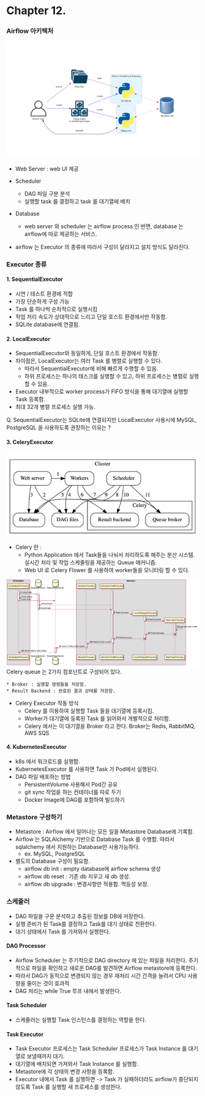 # Chapter 12. 

### Airflow 아키텍처 

<img src="./img/diagram_basic_airflow_architecture.png">

- Web Server : web UI 제공
- Scheduler
  - DAG 파일 구분 분석
  - 실행할 task 를 결정하고 task 를 대기열에 배치
- Database 
    - web server 와 scheduler 는 airflow process 인 반면, database 는 airflow에 따로 제공하는 서비스. 
  
- airflow 는 Executor 의 종류에 따라서 구성이 달라지고 설치 방식도 달라진다. 

### Executor 종류

#### 1. SequentialExecutor
- 시연 / 테스트 환경에 적합 
- 가장 단순하게 구성 가능 
- Task 를 하나씩 순차적으로 실행시킴 
- 작업 처리 속도가 상대적으로 느리고 단일 호스트 환경에서만 작동함. 
- SQLite database에 연결됨. 

#### 2. LocalExecutor
- SequentialExecutor와 동일하게, 단일 호스트 환경에서 작동함. 
- 차이점은, LocalExecutor는 여러 Task 를 병렬로 실행할 수 있다. 
  - 따라서 SequentialExecutor에 비해 빠르게 수행할 수 있음. 
  - 하위 프로세스는 하나의 태스크를 실행할 수 있고, 하위 프로세스는 병렬로 실행할 수 있음. 
- Executor 내부적으로 worker process가 FIFO 방식을 통해 대기열에 실행할 Task 등록함.
- 최대 32개 병렬 프로세스 실행 가능. 

Q. SequentialExecutor는 SQLite에 연결되지만 LocalExecutor 사용시에 MySQL, PostgreSQL 을 사용하도록 권장하는 이유는 ? 


#### 3. CeleryExecutor
<img src="./img/celery.png">  

- Celery 란 : 
  - Python Application 에서 Task들을 나눠서 처리하도록 해주는 분산 시스템. 실시간 처리 및 작업 스케줄링을 제공하는 Queue 매커니즘. 
  - Web UI 로 Celery Flower 를 사용하여 worker들을 모니터링 할 수 있다. 

<img src="./img/run_task_on_celery_executor.png">  
  Celery queue 는 2가지 컴포넌트로 구성되어 있다.    

    * Broker : 실행할 명령들을 저장함. 
    * Result Backend : 완료된 결과 상태를 저장함. 

- Celery Executor 작동 방식 
  - Celery 를 이용하여 실행할 Task 들을 대기열에 등록시킴. 
  - Worker가 대기열에 등록된 Task 를 읽어와서 개별적으로 처리함. 
  - Celery 에서는 이 대기열을 Broker 라고 한다. Broker는 Redis, RabbitMQ, AWS SQS

  
#### 4. KubernetesExecutor
- k8s 에서 워크로드를 실행함. 
- KubernetesExecutor 를 사용하면 Task 가 Pod에서 실행된다. 
- DAG 파일 배포하는 방법
  - PersistentVolume 사용해서 Pod간 공유 
  - git sync 작업을 하는 컨테이너를 따로 두기 
  - Docker Image에 DAG를 포함하여 빌드하기 

### Metastore 구성하기 
- Metastore : Airflow 에서 일어나는 모든 일을 Metastore Database에 기록함. 
- Airflow 는 SQLAlchemy 기반으로 Database Task 를 수행함. 따라서 sqlalchemy 에서 지원하는 Database만 사용가능하다. 
  - ex. MySQL, PostgreSQL 
- 별도의 Database 구성이 필요함. 
  - airflow db init : empty database에 airflow schema 생성 
  - airflow db reset : 기존 db 지우고 새 db 생성.  
  - airflow db upgrade : 변경사항만 적용함. 멱등성 보장. 

### 스케줄러 
- DAG 파일을 구문 분석하고 추출된 정보를 DB에 저장한다.
- 실행 준비가 된 Task를 결정하고 Task를 대기 상태로 전환한다. 
- 대기 상태에서 Task 를 가져와서 실행한다. 

#### DAG Processor 
- Airflow Scheduler 는 주기적으로 DAG directory 에 있는 파일을 처리한다. 
주기적으로 파일을 확인하고 새로운 DAG를 발견하면 Airflow metastore에 등록한다. 
- 따라서 DAG가 동적으로 변경되지 않는 경우 재처리 시간 간격을 늘려서 CPU 사용량을 줄이는 것이 효과적
- DAG 처리는 while True 루프 내에서 발생한다. 

#### Task Scheduler 
- 스케줄러는 실행할 Task 인스턴스를 결정하는 역할을 한다. 

#### Task Executor 
- Task Executor 프로세스는 Task Scheduler 프로세스가 Task Instance 를 대기열로 보낼때까지 대기. 
- 대기열에 배치되면 가져와서 Task Instance 를 실행함. 
- Metastore에 각 상태의 변경 사항을 등록함. 
- Executor 내에서 Task 를 실행하면 -> Task 가 실패하더라도 airflow가 중단되지 않도록 Task 를 실행할 새 프로세스를 생성한다. 